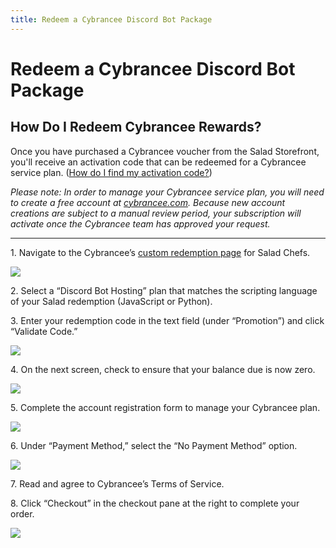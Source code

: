 ```yaml
---
title: Redeem a Cybrancee Discord Bot Package
---
```


# Redeem a Cybrancee Discord Bot Package

## **How Do I Redeem Cybrancee Rewards?**

Once you have purchased a Cybrancee voucher from the Salad Storefront, you'll receive an activation code that can be
redeemed for a Cybrancee service plan.
([How do I find my activation code?](https://support.salad.com/article/125-where-to-find-your-reward-redemption-code))

_Please note: In order to manage your Cybrancee service plan, you will need to create a free account at_
[_cybrancee.com_](https://cybrancee.com/)_. Because new account creations are subject to a manual review period, your
subscription will activate once the Cybrancee team has approved your request._

---

1. Navigate to the Cybrancee’s
[custom redemption page](https://cybrancee.com/client/index.php?rp=%2Fstore%2Fsponsorship-hosting) for Salad Chefs.

![](https://s3.amazonaws.com/helpscout.net/docs/assets/615b47bfca9e0011a4434693/images/638902f6f4bebb295ed7b9b9/file-j7qczd91TY.png)

2. Select a “Discord Bot Hosting” plan that matches the scripting language of your Salad redemption (JavaScript or
Python).

3. Enter your redemption code in the text field (under “Promotion”) and click “Validate Code.”

![](https://s3.amazonaws.com/helpscout.net/docs/assets/615b47bfca9e0011a4434693/images/6389046a5ccf77301bc55855/file-jXIMgB39Fj.png)

4. On the next screen, check to ensure that your balance due is now zero.

![](https://s3.amazonaws.com/helpscout.net/docs/assets/615b47bfca9e0011a4434693/images/638904da94a69541503033de/file-6lIAUvT3ju.png)

5. Complete the account registration form to manage your Cybrancee plan.

![](https://s3.amazonaws.com/helpscout.net/docs/assets/615b47bfca9e0011a4434693/images/6389051a5ccf77301bc55857/file-6gzQFtLRzC.png)

6. Under “Payment Method,” select the “No Payment Method” option.

![](https://s3.amazonaws.com/helpscout.net/docs/assets/615b47bfca9e0011a4434693/images/63890543f4bebb295ed7b9c3/file-hNx2RZpVBx.png)

7. Read and agree to Cybrancee’s Terms of Service.

8. Click “Checkout” in the checkout pane at the right to complete your order.

![](https://s3.amazonaws.com/helpscout.net/docs/assets/615b47bfca9e0011a4434693/images/638905c7850e33799e41e2ef/file-4IX6dpjHfd.png)
